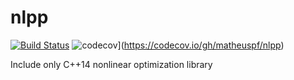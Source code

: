 # nlpp

[![Build Status](https://travis-ci.org/matheuspf/nlpp.svg?branch=master)](https://travis-ci.org/matheuspf/nlpp) ![codecov](https://codecov.io/gh/matheuspf/nlpp/branch/master/graph/badge.svg)](https://codecov.io/gh/matheuspf/nlpp)


Include only C++14 nonlinear optimization library